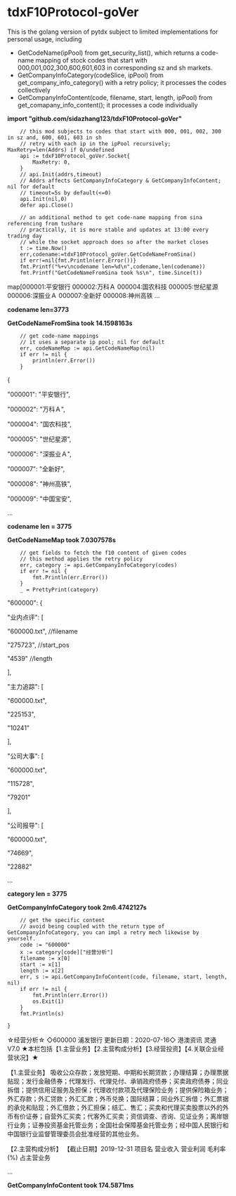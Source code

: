 # tdxF10Protocol-goVer

This is the golang version of pytdx subject to limited implementations for personal usage, including 
* GetCodeName(ipPool) from get_security_list(), which returns a code-name mapping of stock codes that start with 000,001,002,300,600,601,603 in corresponding sz and sh markets.
* GetCompanyInfoCategory(codeSlice, ipPool) from get_company_info_category() with a retry policy; it processes the codes collectively
* GetCompanyInfoContent(code, filename, start, length, ipPool) from get_comapany_info_content(); it processes a code individually

**import "github.com/sidazhang123/tdxF10Protocol-goVer"**

```
	// this mod subjects to codes that start with 000, 001, 002, 300 in sz and, 600, 601, 603 in sh
	// retry with each ip in the ipPool recursively; MaxRetry=len(Addrs) if 0/undefined
	api := tdxF10Protocol_goVer.Socket{
		MaxRetry: 0,
	}
    // api.Init(addrs,timeout)
	// Addrs affects GetCompanyInfoCategory & GetCompanyInfoContent; nil for default
	// timeout=5s by default(<=0)
	api.Init(nil,0)
	defer api.Close()
```

```
	// an additional method to get code-name mapping from sina referencing from tushare
	// practically, it is more stable and updates at 13:00 every trading day
	// while the socket approach does so after the market closes
	t := time.Now()
	err,codename:=tdxF10Protocol_goVer.GetCodeNameFromSina()
	if err!=nil{fmt.Println(err.Error())}
	fmt.Printf("%+v\ncodename len=%d\n",codename,len(codename))
	fmt.Printf("GetCodeNameFromSina took %s\n", time.Since(t))
```
map[000001:平安银行 000002:万科Ａ 000004:国农科技 000005:世纪星源 000006:深振业Ａ 000007:全新好 000008:神州高铁 
...

**codename len=3773**

**GetCodeNameFromSina took 14.1598163s**
```
	// get code-name mappings
	// it uses a separate ip pool; nil for default
	err, codeNameMap := api.GetCodeNameMap(nil)
	if err != nil {
		println(err.Error())
	}
```
{

  "000001": "平安银行",
  
  "000002": "万科Ａ",
  
  "000004": "国农科技",
  
  "000005": "世纪星源",
  
  "000006": "深振业Ａ",
  
  "000007": "全新好",
  
  "000008": "神州高铁",
  
  "000009": "中国宝安",
  
  ...
  
  **codename len = 3775**

  **GetCodeNameMap took 7.0307578s**
  
```
    // get fields to fetch the f10 content of given codes
    // this method applies the retry policy
    err, category := api.GetCompanyInfoCategory(codes)
    if err != nil {
        fmt.Println(err.Error())
    }
    _ = PrettyPrint(category) 
```

 "600000": {
 
"业内点评": [

"600000.txt", //filename

"275723", //start_pos

"4539"  //length

],

"主力追踪": [

"600000.txt",

"225153",

"10241"

],

"公司大事": [

"600000.txt",

"115728",

"79201"

],

"公司报导": [

"600000.txt",

"74669",

"22882"

...

**category len = 3775**

**GetCompanyInfoCategory took 2m6.4742127s**
    
```
	// get the specific content
    // avoid being coupled with the return type of GetCompanyInfoCategory, you can impl a retry mech likewise by yourself.
	code := "600000"
    x := category[code]["经营分析"]
	filename := x[0]
	start := x[1]
	length := x[2]
	err, s := api.GetCompanyInfoContent(code, filename, start, length, nil)
	if err != nil {
		fmt.Println(err.Error())
		os.Exit(1)
	}
	fmt.Println(s)

}
```

☆经营分析☆ ◇600000 浦发银行 更新日期：2020-07-16◇ 港澳资讯 灵通V7.0
★本栏包括【1.主营业务】【2.主营构成分析】【3.经营投资】【4.关联企业经营状况】★

【1.主营业务】
吸收公众存款；发放短期、中期和长期贷款；办理结算；办理票据贴现；发行金融债券；代理发行、代理兑付、承销政府债券；买卖政府债券；同业拆借；提供信用证服务及担保；代理收付款项及代理保险业务；提供保险箱业务；外汇存款；外汇贷款；外汇汇款；外币兑换；国际结算；同业外汇拆借；外汇票据的承兑和贴现；外汇借款；外汇担保；结汇、售汇；买卖和代理买卖股票以外的外币有价证券；自营外汇买卖；代客外汇买卖；资信调查、咨询、见证业务；离岸银行业务；证券投资基金托管业务；全国社会保障基金托管业务；经中国人民银行和中国银行业监督管理委员会批准经营的其他业务。


【2.主营构成分析】
【截止日期】2019-12-31
项目名                        营业收入    营业利润   毛利率(%)  占主营业务

...

**GetCompanyInfoContent took 174.5871ms**
